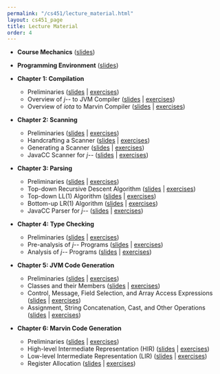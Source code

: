 ```yaml
---
permalink: "/cs451/lecture_material.html"
layout: cs451_page
title: Lecture Material
order: 4
---
```


- **Course Mechanics** ([slides](https://www.cs.umb.edu/~siyer/teaching/cs451/course_mechanics.pdf))

- **Programming Environment** ([slides](https://www.cs.umb.edu/~siyer/teaching/cs451/programming_environment.pdf))

- **Chapter 1: Compilation** 
  - Preliminaries ([slides](https://www.cs.umb.edu/~siyer/teaching/cs451/compilation1.pdf) \| [exercises](https://www.cs.umb.edu/~siyer/teaching/cs451/compilation1_exercises.pdf))
  - Overview of *j\-\-* to JVM Compiler ([slides](https://www.cs.umb.edu/~siyer/teaching/cs451/compilation2.pdf) \| [exercises](https://www.cs.umb.edu/~siyer/teaching/cs451/compilation2_exercises.pdf))
  - Overview of *iota* to Marvin Compiler ([slides](https://www.cs.umb.edu/~siyer/teaching/cs451/compilation3.pdf) \| [exercises](https://www.cs.umb.edu/~siyer/teaching/cs451/compilation3_exercises.pdf))    
  
- **Chapter 2: Scanning**
  - Preliminaries ([slides](https://www.cs.umb.edu/~siyer/teaching/cs451/scanning1.pdf) \| [exercises](https://www.cs.umb.edu/~siyer/teaching/cs451/scanning1_exercises.pdf))
  - Handcrafting a Scanner ([slides](https://www.cs.umb.edu/~siyer/teaching/cs451/scanning2.pdf) \| [exercises](https://www.cs.umb.edu/~siyer/teaching/cs451/scanning3_exercises.pdf))
  - Generating a Scanner ([slides](https://www.cs.umb.edu/~siyer/teaching/cs451/scanning3.pdf) \| [exercises](https://www.cs.umb.edu/~siyer/teaching/cs451/scanning3_exercises.pdf))
  - JavaCC Scanner for *j\-\-* ([slides](https://www.cs.umb.edu/~siyer/teaching/cs451/scanning4.pdf) \| [exercises](https://www.cs.umb.edu/~siyer/teaching/cs451/scanning4_exercises.pdf))

- **Chapter 3: Parsing**
  - Preliminaries ([slides](https://www.cs.umb.edu/~siyer/teaching/cs451/parsing1.pdf) \| [exercises](https://www.cs.umb.edu/~siyer/teaching/cs451/parsing1_exercises.pdf))
  - Top-down Recursive Descent Algorithm ([slides](https://www.cs.umb.edu/~siyer/teaching/cs451/parsing2.pdf) \| [exercises](https://www.cs.umb.edu/~siyer/teaching/cs451/parsing2_exercises.pdf))
  - Top-down LL(1) Algorithm ([slides](https://www.cs.umb.edu/~siyer/teaching/cs451/parsing3.pdf) \| [exercises](https://www.cs.umb.edu/~siyer/teaching/cs451/parsing3_exercises.pdf))
  - Bottom-up LR(1) Algorithm ([slides](https://www.cs.umb.edu/~siyer/teaching/cs451/parsing4.pdf) \| [exercises](https://www.cs.umb.edu/~siyer/teaching/cs451/parsing4_exercises.pdf))
  - JavaCC Parser for *j\-\-* ([slides](https://www.cs.umb.edu/~siyer/teaching/cs451/parsing5.pdf) \| [exercises](https://www.cs.umb.edu/~siyer/teaching/cs451/parsing5_exercises.pdf))

- **Chapter 4: Type Checking**
  - Preliminaries ([slides](https://www.cs.umb.edu/~siyer/teaching/cs451/type_checking1.pdf) \| [exercises](https://www.cs.umb.edu/~siyer/teaching/cs451/type_checking1_exercises.pdf))
  - Pre-analysis of *j\-\-* Programs ([slides](https://www.cs.umb.edu/~siyer/teaching/cs451/type_checking2.pdf) \| [exercises](https://www.cs.umb.edu/~siyer/teaching/cs451/type_checking2_exercises.pdf))
  - Analysis of *j\-\-* Programs ([slides](https://www.cs.umb.edu/~siyer/teaching/cs451/type_checking3.pdf) \| [exercises](https://www.cs.umb.edu/~siyer/teaching/cs451/type_checking3_exercises.pdf))

- **Chapter 5: JVM Code Generation**
  - Preliminaries ([slides](https://www.cs.umb.edu/~siyer/teaching/cs451/jvm_codegen1.pdf) \| [exercises](https://www.cs.umb.edu/~siyer/teaching/cs451/jvm_codegen1_exercises.pdf))
  - Classes and their Members ([slides](https://www.cs.umb.edu/~siyer/teaching/cs451/jvm_codegen2.pdf) \| [exercises](https://www.cs.umb.edu/~siyer/teaching/cs451/jvm_codegen2_exercises.pdf))
  - Control, Message, Field Selection, and Array Access Expressions ([slides](https://www.cs.umb.edu/~siyer/teaching/cs451/jvm_codegen3.pdf) \| [exercises](https://www.cs.umb.edu/~siyer/teaching/cs451/jvm_codegen3_exercises.pdf))
  - Assignment, String Concatenation, Cast, and Other Operations ([slides](https://www.cs.umb.edu/~siyer/teaching/cs451/jvm_codegen4.pdf) \| [exercises](https://www.cs.umb.edu/~siyer/teaching/cs451/jvm_codegen4_exercises.pdf))      

- **Chapter 6: Marvin Code Generation**
  - Preliminaries ([slides](https://www.cs.umb.edu/~siyer/teaching/cs451/marvin_codegen1.pdf) \| [exercises](https://www.cs.umb.edu/~siyer/teaching/cs451/marvin_codegen1_exercises.pdf))
  - High-level Intermediate Representation (HIR) ([slides](https://www.cs.umb.edu/~siyer/teaching/cs451/marvin_codegen2.pdf) \| [exercises](https://www.cs.umb.edu/~siyer/teaching/cs451/marvin_codegen2_exercises.pdf))
  - Low-level Intermediate Representation (LIR) ([slides](https://www.cs.umb.edu/~siyer/teaching/cs451/marvin_codegen3.pdf) \| [exercises](https://www.cs.umb.edu/~siyer/teaching/cs451/marvin_codegen3_exercises.pdf))
  - Register Allocation ([slides](https://www.cs.umb.edu/~siyer/teaching/cs451/marvin_codegen4.pdf) \| [exercises](https://www.cs.umb.edu/~siyer/teaching/cs451/marvin_codegen4_exercises.pdf))
